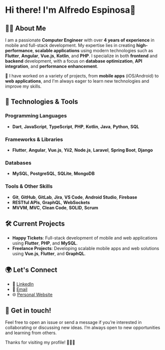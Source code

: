 # Hi there! I'm Alfredo Espinosa👋

## 👨‍💻 About Me
I am a passionate **Computer Engineer** with over **4 years of experience** in mobile and full-stack development. My expertise lies in creating **high-performance**, **scalable applications** using modern technologies such as **Flutter**, **Angular**, **Vue.js**, **Kotlin**, and **PHP**. I specialize in both **frontend** and **backend** development, with a focus on **database optimization**, **API integration**, and **performance enhancement**.

🔧 I have worked on a variety of projects, from **mobile apps** (iOS/Android) to **web applications**, and I'm always eager to learn new technologies and improve my skills.

## 🚀 Technologies & Tools

### Programming Languages
- **Dart**, **JavaScript**, **TypeScript**, **PHP**, **Kotlin**, **Java**, **Python**, **SQL**

### Frameworks & Libraries
- **Flutter**, **Angular**, **Vue.js**, **Yii2**, **Node.js**, **Laravel**, **Spring Boot**, **Django**

### Databases
- **MySQL**, **PostgreSQL**, **SQLite**, **MongoDB**

### Tools & Other Skills
- **Git**, **GitHub**, **GitLab**, **Jira**, **VS Code**, **Android Studio**, **Firebase**
- **RESTful APIs**, **GraphQL**, **WebSockets**
- **MVVM**, **MVC**, **Clean Code**, **SOLID**, **Scrum**

## 🛠️ Current Projects
- **Happy Tickets**: Full-stack development of mobile and web applications using **Flutter**, **PHP**, and **MySQL**.
- **Freelance Projects**: Developing scalable mobile apps and web solutions using **Vue.js**, **Flutter**, and **GraphQL**.

## 🌍 Let's Connect
- 💼 [LinkedIn](https://www.linkedin.com/in/alfredo-rafael-espinosa-palenque-257001192/)
- 📧 [Email](mailto:alfredorespal@gmail.com)
- 🌐 [Personal Website](https://yourwebsite.com)

## 💬 Get in touch!
Feel free to open an issue or send a message if you’re interested in collaborating or discussing new ideas. I’m always open to new opportunities and learning from others.

Thanks for visiting my profile! 👨‍💻🚀

